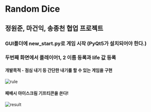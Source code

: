 # Random Dice


## 정원준, 마건익, 송종천 협업 프로젝트
### GUI폴더에 new_start.py로 게임 시작 (PyQt5가 설치되어야 한다.)
### 두번째 화면에서 플레이어1, 2 이름 등록과 life 값 등록


#### 개발목적 - 점심 내기 등 간단한 내기를 할 수 있는 게임을 구현  

<img src="https://i.imgur.com/D48quai.png" alt="rule"></img>


 #### 패배시 아이스크림 기프티콘을 쏜다!


<img src="https://i.imgur.com/Wv5GaJW.png" alt="result"></img>
